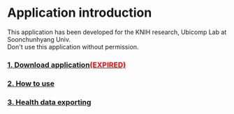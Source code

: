 # Application introduction
This application has been developed for the KNIH research, Ubicomp Lab at Soonchunhyang Univ.<br>
Don't use this application without permission.

### [1. Download application<span style="color:red">(EXPIRED)</span>](https://github.com/DHIGHSOUL/UbicompLab-KNIH_GetAllHealthData/blob/main/Introduction/DownloadApp.md)
### [2. How to use](https://github.com/DHIGHSOUL/UbicompLab-KNIH_GetAllHealthData/blob/main/Introduction/HowToUse.md)
### [3. Health data exporting](https://github.com/DHIGHSOUL/UbicompLab-KNIH_GetAllHealthData/blob/main/Introduction/DataExport.md)
